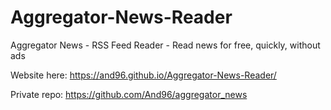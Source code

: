 


# Aggregator-News-Reader
Aggregator News - RSS Feed Reader - Read news for free, quickly, without ads

Website here: https://and96.github.io/Aggregator-News-Reader/

Private repo: https://github.com/And96/aggregator_news

